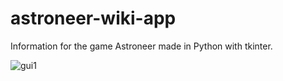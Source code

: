# astroneer-wiki-app
Information for the game Astroneer made in Python with tkinter.

![gui1](https://i.imgur.com/iMhaNDB.png)